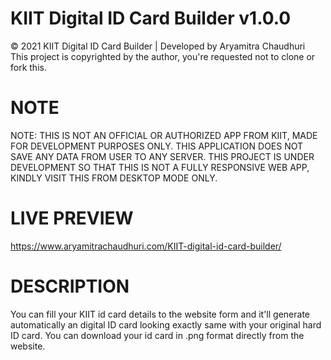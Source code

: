 # KIIT Digital ID Card Builder v1.0.0
© 2021 KIIT Digital ID Card Builder | Developed by Aryamitra Chaudhuri <br>
This project is copyrighted by the author, you're requested not to clone or fork this.

# NOTE
NOTE: THIS IS NOT AN OFFICIAL OR AUTHORIZED APP FROM KIIT, MADE FOR DEVELOPMENT PURPOSES ONLY. THIS APPLICATION DOES NOT SAVE ANY DATA FROM USER TO ANY SERVER.
THIS PROJECT IS UNDER DEVELOPMENT SO THAT THIS IS NOT A FULLY RESPONSIVE WEB APP, KINDLY VISIT THIS FROM DESKTOP MODE ONLY.

# LIVE PREVIEW
https://www.aryamitrachaudhuri.com/KIIT-digital-id-card-builder/

# DESCRIPTION
You can fill your KIIT id card details to the website form and it'll generate automatically an digital ID card looking exactly same with your original hard ID card.
You can download your id card in .png format directly from the website.
